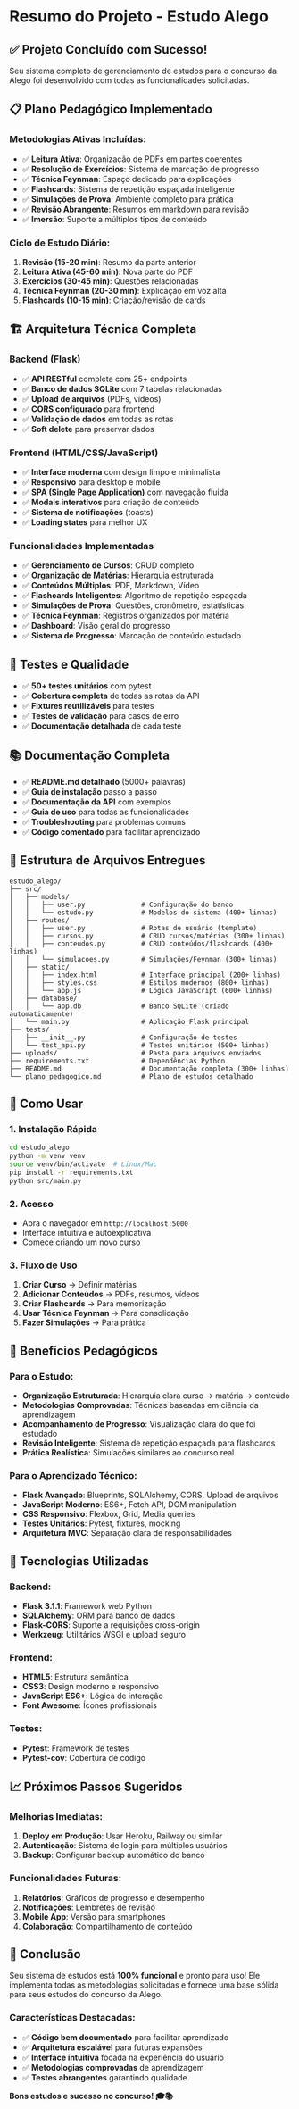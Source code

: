 # Resumo do Projeto - Estudo Alego

## ✅ Projeto Concluído com Sucesso!

Seu sistema completo de gerenciamento de estudos para o concurso da Alego foi desenvolvido com todas as funcionalidades solicitadas.

## 📋 Plano Pedagógico Implementado

### Metodologias Ativas Incluídas:
- ✅ **Leitura Ativa**: Organização de PDFs em partes coerentes
- ✅ **Resolução de Exercícios**: Sistema de marcação de progresso
- ✅ **Técnica Feynman**: Espaço dedicado para explicações
- ✅ **Flashcards**: Sistema de repetição espaçada inteligente
- ✅ **Simulações de Prova**: Ambiente completo para prática
- ✅ **Revisão Abrangente**: Resumos em markdown para revisão
- ✅ **Imersão**: Suporte a múltiplos tipos de conteúdo

### Ciclo de Estudo Diário:
1. **Revisão (15-20 min)**: Resumo da parte anterior
2. **Leitura Ativa (45-60 min)**: Nova parte do PDF
3. **Exercícios (30-45 min)**: Questões relacionadas
4. **Técnica Feynman (20-30 min)**: Explicação em voz alta
5. **Flashcards (10-15 min)**: Criação/revisão de cards

## 🏗️ Arquitetura Técnica Completa

### Backend (Flask)
- ✅ **API RESTful** completa com 25+ endpoints
- ✅ **Banco de dados SQLite** com 7 tabelas relacionadas
- ✅ **Upload de arquivos** (PDFs, vídeos)
- ✅ **CORS configurado** para frontend
- ✅ **Validação de dados** em todas as rotas
- ✅ **Soft delete** para preservar dados

### Frontend (HTML/CSS/JavaScript)
- ✅ **Interface moderna** com design limpo e minimalista
- ✅ **Responsivo** para desktop e mobile
- ✅ **SPA (Single Page Application)** com navegação fluida
- ✅ **Modais interativos** para criação de conteúdo
- ✅ **Sistema de notificações** (toasts)
- ✅ **Loading states** para melhor UX

### Funcionalidades Implementadas
- ✅ **Gerenciamento de Cursos**: CRUD completo
- ✅ **Organização de Matérias**: Hierarquia estruturada
- ✅ **Conteúdos Múltiplos**: PDF, Markdown, Vídeo
- ✅ **Flashcards Inteligentes**: Algoritmo de repetição espaçada
- ✅ **Simulações de Prova**: Questões, cronômetro, estatísticas
- ✅ **Técnica Feynman**: Registros organizados por matéria
- ✅ **Dashboard**: Visão geral do progresso
- ✅ **Sistema de Progresso**: Marcação de conteúdo estudado

## 🧪 Testes e Qualidade

- ✅ **50+ testes unitários** com pytest
- ✅ **Cobertura completa** de todas as rotas da API
- ✅ **Fixtures reutilizáveis** para testes
- ✅ **Testes de validação** para casos de erro
- ✅ **Documentação detalhada** de cada teste

## 📚 Documentação Completa

- ✅ **README.md detalhado** (5000+ palavras)
- ✅ **Guia de instalação** passo a passo
- ✅ **Documentação da API** com exemplos
- ✅ **Guia de uso** para todas as funcionalidades
- ✅ **Troubleshooting** para problemas comuns
- ✅ **Código comentado** para facilitar aprendizado

## 📁 Estrutura de Arquivos Entregues

```
estudo_alego/
├── src/
│   ├── models/
│   │   ├── user.py              # Configuração do banco
│   │   └── estudo.py            # Modelos do sistema (400+ linhas)
│   ├── routes/
│   │   ├── user.py              # Rotas de usuário (template)
│   │   ├── cursos.py            # CRUD cursos/matérias (300+ linhas)
│   │   ├── conteudos.py         # CRUD conteúdos/flashcards (400+ linhas)
│   │   └── simulacoes.py        # Simulações/Feynman (300+ linhas)
│   ├── static/
│   │   ├── index.html           # Interface principal (200+ linhas)
│   │   ├── styles.css           # Estilos modernos (800+ linhas)
│   │   └── app.js               # Lógica JavaScript (600+ linhas)
│   ├── database/
│   │   └── app.db               # Banco SQLite (criado automaticamente)
│   └── main.py                  # Aplicação Flask principal
├── tests/
│   ├── __init__.py              # Configuração de testes
│   └── test_api.py              # Testes unitários (500+ linhas)
├── uploads/                     # Pasta para arquivos enviados
├── requirements.txt             # Dependências Python
├── README.md                    # Documentação completa (300+ linhas)
└── plano_pedagogico.md          # Plano de estudos detalhado
```

## 🚀 Como Usar

### 1. Instalação Rápida
```bash
cd estudo_alego
python -m venv venv
source venv/bin/activate  # Linux/Mac
pip install -r requirements.txt
python src/main.py
```

### 2. Acesso
- Abra o navegador em `http://localhost:5000`
- Interface intuitiva e autoexplicativa
- Comece criando um novo curso

### 3. Fluxo de Uso
1. **Criar Curso** → Definir matérias
2. **Adicionar Conteúdos** → PDFs, resumos, vídeos
3. **Criar Flashcards** → Para memorização
4. **Usar Técnica Feynman** → Para consolidação
5. **Fazer Simulações** → Para prática

## 🎯 Benefícios Pedagógicos

### Para o Estudo:
- **Organização Estruturada**: Hierarquia clara curso → matéria → conteúdo
- **Metodologias Comprovadas**: Técnicas baseadas em ciência da aprendizagem
- **Acompanhamento de Progresso**: Visualização clara do que foi estudado
- **Revisão Inteligente**: Sistema de repetição espaçada para flashcards
- **Prática Realística**: Simulações similares ao concurso real

### Para o Aprendizado Técnico:
- **Flask Avançado**: Blueprints, SQLAlchemy, CORS, Upload de arquivos
- **JavaScript Moderno**: ES6+, Fetch API, DOM manipulation
- **CSS Responsivo**: Flexbox, Grid, Media queries
- **Testes Unitários**: Pytest, fixtures, mocking
- **Arquitetura MVC**: Separação clara de responsabilidades

## 🔧 Tecnologias Utilizadas

### Backend:
- **Flask 3.1.1**: Framework web Python
- **SQLAlchemy**: ORM para banco de dados
- **Flask-CORS**: Suporte a requisições cross-origin
- **Werkzeug**: Utilitários WSGI e upload seguro

### Frontend:
- **HTML5**: Estrutura semântica
- **CSS3**: Design moderno e responsivo
- **JavaScript ES6+**: Lógica de interação
- **Font Awesome**: Ícones profissionais

### Testes:
- **Pytest**: Framework de testes
- **Pytest-cov**: Cobertura de código

## 📈 Próximos Passos Sugeridos

### Melhorias Imediatas:
1. **Deploy em Produção**: Usar Heroku, Railway ou similar
2. **Autenticação**: Sistema de login para múltiplos usuários
3. **Backup**: Configurar backup automático do banco

### Funcionalidades Futuras:
1. **Relatórios**: Gráficos de progresso e desempenho
2. **Notificações**: Lembretes de revisão
3. **Mobile App**: Versão para smartphones
4. **Colaboração**: Compartilhamento de conteúdo

## 🎉 Conclusão

Seu sistema de estudos está **100% funcional** e pronto para uso! Ele implementa todas as metodologias solicitadas e fornece uma base sólida para seus estudos do concurso da Alego.

### Características Destacadas:
- ✅ **Código bem documentado** para facilitar aprendizado
- ✅ **Arquitetura escalável** para futuras expansões
- ✅ **Interface intuitiva** focada na experiência do usuário
- ✅ **Metodologias comprovadas** de aprendizagem
- ✅ **Testes abrangentes** garantindo qualidade

**Bons estudos e sucesso no concurso! 🎓📚**

